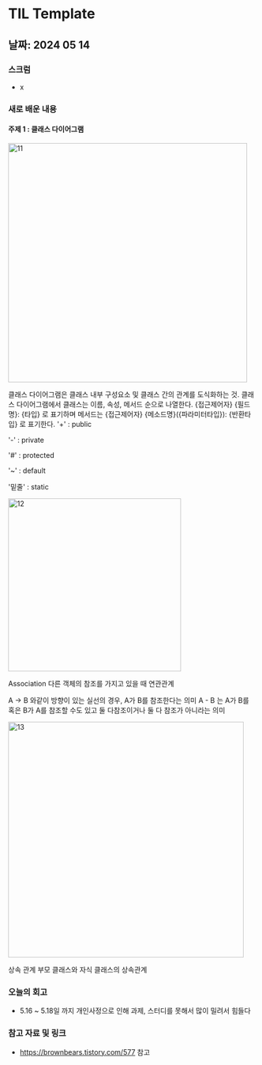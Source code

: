 # TIL Template

## 날짜: 2024 05 14
### 스크럼
- x

### 새로 배운 내용
#### 주제 1 : 클래스 다이어그램
<img width="484" alt="11" src="https://github.com/100-hours-a-week/sean-til/assets/122856840/c2342b25-f125-4195-9545-8f18e5ce8468">


클래스 다이어그램은 클래스 내부 구성요소 및 클래스 간의 관계를 도식화하는 것.
클래스 다이어그램에서 클래스는 이름, 속성, 메서드 순으로 나열한다.
{접근제어자} {필드명}: {타입} 로 표기하며
메서드는 {접근제어자} {메소드명}({파라미터타입}): {반환타입} 로 표기한다.
'+' : public

'-' : private

'#' : protected

'~' : default

'밑줄' : static


<img width="350" alt="12" src="https://github.com/100-hours-a-week/sean-til/assets/122856840/3ae49082-6f44-4434-ac85-6ff83f1dd4de">


Association
다른 객체의 참조를 가지고 있을 때 연관관계

A -> B 와같이 방향이 있는 실선의 경우, A가 B를 참조한다는 의미
A - B 는 A가 B를 혹은 B가 A를 참조할 수도 있고 둘 다참조이거나 둘 다 참조가 아니라는 의미

<img width="477" alt="13" src="https://github.com/100-hours-a-week/sean-til/assets/122856840/f1610e29-6c6f-40fc-9c48-dd7757cf928d">


상속 관계
부모 클래스와 자식 클래스의 상속관계


### 오늘의 회고
- 5.16 ~ 5.18일 까지 개인사정으로 인해 과제, 스터디를 못해서 많이 밀려서 힘들다

### 참고 자료 및 링크
- https://brownbears.tistory.com/577 참고
